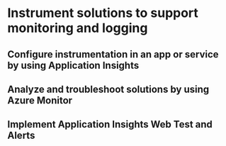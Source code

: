 # Instrument solutions to support monitoring and logging

## Configure instrumentation in an app or service by using Application Insights

## Analyze and troubleshoot solutions by using Azure Monitor

## Implement Application Insights Web Test and Alerts

